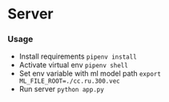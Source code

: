 # Server
### Usage
* Install requirements `pipenv install`
* Activate virtual env `pipenv shell`
* Set env variable with ml model path `export ML_FILE_ROOT=./cc.ru.300.vec`
* Run server `python app.py`
